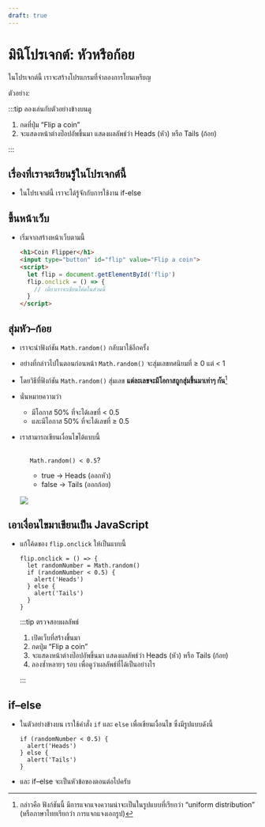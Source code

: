 ```yaml
---
draft: true
---
```


<script setup>
  import HtmlOutput from './components/HtmlOutput.vue'
</script>

# มินิโปรเจกต์: หัวหรือก้อย

ในโปรเจกต์นี้ เราจะสร้างโปรแกรมที่จำลองการโยนเหรียญ

ตัวอย่าง:

<HtmlOutput src="/js/mini-projects/coin-flipper.html" :height="128" />

:::tip ลองเล่นกับตัวอย่างข้างบนดู

1. กดที่ปุ่ม “Flip a coin”
2. จะแสดงหน้าต่างป๊อปอัพขึ้นมา แสดงผลลัพธ์ว่า Heads (หัว) หรือ Tails (ก้อย)

:::

## เรื่องที่เราจะเรียนรู้ในโปรเจกต์นี้

- ในโปรเจกต์นี้ เราจะได้รู้จักกับการใช้งาน if-else

## ขึ้นหน้าเว็บ

- เริ่มจากสร้างหน้าเว็บตามนี้

  <!-- prettier-ignore -->
  ```html
  <h1>Coin Flipper</h1>
  <input type="button" id="flip" value="Flip a coin">
  <script>
    let flip = document.getElementById('flip')
    flip.onclick = () => {
      // เดี๋ยวเราจะเขียนโค้ดในส่วนนี้
    }
  </script>
  ```

## สุ่มหัว–ก้อย

- เราจะนำฟังก์ชัน `Math.random()` กลับมาใช้อีกครั้ง

- อย่างที่กล่าวไปในตอนก่อนหน้า `Math.random()` จะสุ่มเลขทศนิยมที่ ≥ 0 แต่ &lt; 1

- โดยวิธีที่ฟังก์ชัน `Math.random()` สุ่มเลข **แต่ละเลขจะมีโอกาสถูกสุ่มขึ้นมาเท่าๆ กัน**[^uniform]

- นั่นหมายความว่า

  - มีโอกาส 50% ที่จะได้เลขที่ &lt; 0.5
  - และมีโอกาส 50% ที่จะได้เลขที่ ≥ 0.5

- เราสามารถเขียนเงื่อนไขได้แบบนี้

  <div class="ws-rounded-with-shadow" style="padding: 1px 20px">

  `Math.random() < 0.5`?

  - true &rarr; Heads (ออกหัว)
  - false &rarr; Tails (ออกก้อย)

  </div>

  ![](https://im.dt.in.th/ipfs/bafybeibja2kbmpm6ubfi7k3evthoaagvrzi6hjzoitdg4l7lzmbyoaemwa/image.webp)

## เอาเงื่อนไขมาเขียนเป็น JavaScript

- แก้โค้ดของ `flip.onclick` ให้เป็นแบบนี้

  ```js{2-7}
  flip.onclick = () => {
    let randomNumber = Math.random()
    if (randomNumber < 0.5) {
      alert('Heads')
    } else {
      alert('Tails')
    }
  }
  ```

  :::tip ตรวจสอบผลลัพธ์

  1. เปิดเว็บที่สร้างขึ้นมา
  2. กดปุ่ม “Flip a coin”
  3. จะแสดงหน้าต่างป๊อปอัพขึ้นมา แสดงผลลัพธ์ว่า Heads (หัว) หรือ Tails (ก้อย)
  4. ลองซ้ำหลายๆ รอบ เพื่อดูว่าผลลัพธ์ที่ได้เป็นอย่างไร

  :::

## if–else

- ในตัวอย่างข้างบน เราใช้คำสั่ง `if` และ `else` เพื่อเขียนเงื่อนไข ซึ่งมีรูปแบบดังนี้

  ```js{1,3,5}
  if (randomNumber < 0.5) {
    alert('Heads')
  } else {
    alert('Tails')
  }
  ```

- และ if–else จะเป็นหัวข้อของตอนต่อไปครับ

[^uniform]:
    กล่าวคือ
    ฟังก์ชันนี้ มีการแจกแจงความน่าจะเป็นในรูปแบบที่เรียกว่า “uniform distribution” (หรือภาษาไทยเรียกว่า การแจกแจงเอกรูป)
